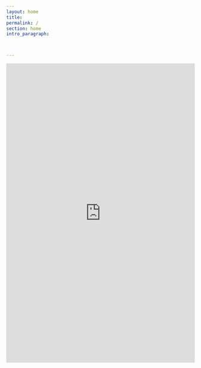 ```yaml
---
layout: home
title: 
permalink: /
section: home
intro_paragraph: 



---
```

<div><iframe frameborder="0" width="100%" height="800" src="https://s.surveyplanet.com/DfMRsEWR8"></iframe></div>
